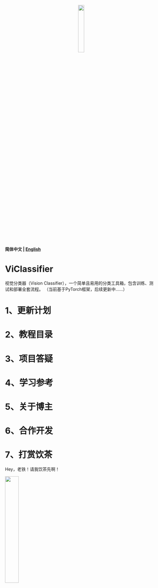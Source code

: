 <div align=center>
<!--  <img src="./logo.png" width="25%" />  -->
<img src="https://www.whing.cn/about/tmps/logo.png" width="20%" />
</div>

**简体中文 | [English](README.md)**

# ViClassifier 

视觉分类器（Vision Classifier），一个简单且易用的分类工具箱，包含训练、测试和部署全套流程。
（当前基于PyTorch框架，后续更新中......）

# 1、更新计划


# 2、教程目录


# 3、项目答疑


# 4、学习参考


# 5、关于博主


# 6、合作开发

# 7、打赏饮茶

Hey，老铁！请我饮茶先啊！

<div align=left>
<!--  <img src="./reward-wx.png" width="35%" />  -->
<img src="https://www.whing.cn/about/tmps/reward-wx.png" width="30%" />
</div>
